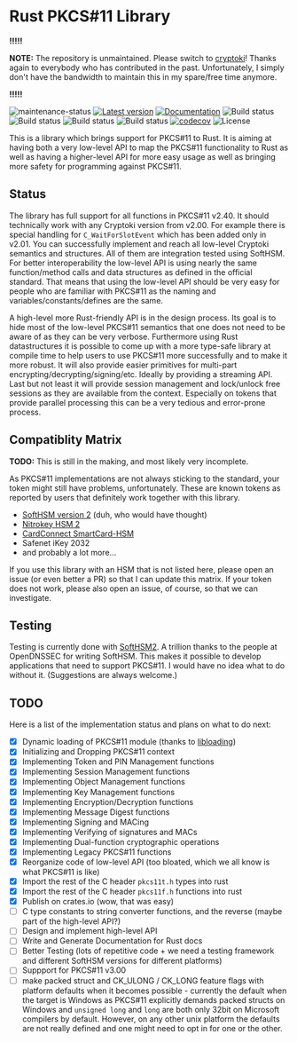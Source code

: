 <!--
Copyright 2017 Marcus Heese

Licensed under the Apache License, Version 2.0 (the "License");
you may not use this file except in compliance with the License.
You may obtain a copy of the License at

    http://www.apache.org/licenses/LICENSE-2.0

Unless required by applicable law or agreed to in writing, software
distributed under the License is distributed on an "AS IS" BASIS,
WITHOUT WARRANTIES OR CONDITIONS OF ANY KIND, either express or implied.
See the License for the specific language governing permissions and
limitations under the License.
-->

# Rust PKCS#11 Library

**!!!!!**

**NOTE:** The repository is unmaintained. Please switch to [cryptoki](https://github.com/parallaxsecond/rust-cryptoki)! Thanks again to everybody who has contributed in the past. Unfortunately, I simply don't have the bandwidth to maintain this in my spare/free time anymore.

**!!!!!**


![maintenance-status](https://img.shields.io/badge/maintenance-deprecated-red.svg)
[![Latest version](https://img.shields.io/crates/v/pkcs11.svg)](https://crates.io/crates/pkcs11)
[![Documentation](https://docs.rs/pkcs11/badge.svg)](https://docs.rs/pkcs11)
![Build status](https://github.com/mheese/rust-pkcs11/workflows/Linux/badge.svg)
![Build status](https://github.com/mheese/rust-pkcs11/workflows/macOS/badge.svg)
![Build status](https://github.com/mheese/rust-pkcs11/workflows/Windows/badge.svg)
![Build status](https://github.com/mheese/rust-pkcs11/workflows/Audit/badge.svg)
[![codecov](https://codecov.io/gh/mheese/rust-pkcs11/branch/master/graph/badge.svg)](https://codecov.io/gh/mheese/rust-pkcs11)
![License](https://img.shields.io/crates/l/pkcs11.svg)

This is a library which brings support for PKCS#11 to Rust. It is aiming at having both a very low-level API to map the PKCS#11 functionality to Rust as well as having a higher-level API for more easy usage as well as bringing more safety for programming against PKCS#11.

## Status

The library has full support for all functions in PKCS#11 v2.40.
It should technically work with any Cryptoki version from v2.00.
For example there is special handling for `C_WaitForSlotEvent` which has been added only in v2.01.
You can successfully implement and reach all low-level Cryptoki semantics and structures.
All of them are integration tested using SoftHSM.
For better interoperability the low-level API is using nearly the same function/method calls and data structures as defined in the official standard.
That means that using the low-level API should be very easy for people who are familiar with PKCS#11 as the naming and variables/constants/defines are the same.

A high-level more Rust-friendly API is in the design process.
Its goal is to hide most of the low-level PKCS#11 semantics that one does not need to be aware of as they can be very verbose.
Furthermore using Rust datastructures it is possible to come up with a more type-safe library at compile time to help users to use PKCS#11 more successfully and to make it more robust.
It will also provide easier primitives for multi-part encrypting/decrypting/signing/etc.
Ideally by providing a streaming API.
Last but not least it will provide session management and lock/unlock free sessions as they are available from the context.
Especially on tokens that provide parallel processing this can be a very tedious and error-prone process.

## Compatiblity Matrix

**TODO:** This is still in the making, and most likely very incomplete.

As PKCS#11 implementations are not always sticking to the standard, your token might still have problems, unfortunately.
These are known tokens as reported by users that definitely work together with this library.

- [SoftHSM version 2](https://github.com/opendnssec/SoftHSMv2) (duh, who would have thought)
- [Nitrokey HSM 2](https://www.nitrokey.com)
- [CardConnect SmartCard-HSM](https://www.smartcard-hsm.com/)
- Safenet iKey 2032
- and probably a lot more...

If you use this library with an HSM that is not listed here, please open an issue (or even better a PR) so that I can update this matrix.
If your token does not work, please also open an issue, of course, so that we can investigate.

## Testing

Testing is currently done with [SoftHSM2](https://github.com/opendnssec/SoftHSMv2 "SoftHSM2 Repo").
A trillion thanks to the people at OpenDNSSEC for writing SoftHSM.
This makes it possible to develop applications that need to support PKCS#11.
I would have no idea what to do without it.
(Suggestions are always welcome.)

## TODO

Here is a list of the implementation status and plans on what to do next:

- [x] Dynamic loading of PKCS#11 module (thanks to [libloading](https://github.com/nagisa/rust_libloading "libloading Repo"))
- [x] Initializing and Dropping PKCS#11 context
- [x] Implementing Token and PIN Management functions
- [x] Implementing Session Management functions
- [x] Implementing Object Management functions
- [x] Implementing Key Management functions
- [x] Implementing Encryption/Decryption functions
- [x] Implementing Message Digest functions
- [x] Implementing Signing and MACing
- [x] Implementing Verifying of signatures and MACs
- [x] Implementing Dual-function cryptographic operations
- [x] Implementing Legacy PKCS#11 functions
- [x] Reorganize code of low-level API (too bloated, which we all know is what PKCS#11 is like)
- [x] Import the rest of the C header `pkcs11t.h` types into rust
- [x] Import the rest of the C header `pkcs11f.h` functions into rust
- [x] Publish on crates.io (wow, that was easy)
- [ ] C type constants to string converter functions, and the reverse (maybe part of the high-level API?)
- [ ] Design and implement high-level API
- [ ] Write and Generate Documentation for Rust docs
- [ ] Better Testing (lots of repetitive code + we need a testing framework and different SoftHSM versions for different platforms)
- [ ] Suppport for PKCS#11 v3.00
- [ ] make packed struct and CK_ULONG / CK_LONG feature flags with platform defaults when it becomes possible - currently the default when the target is Windows as PKCS#11 explicitly demands packed structs on Windows and `unsigned long` and `long` are both only 32bit on Microsoft compilers by default. However, on any other unix platform the defaults are not really defined and one might need to opt in for one or the other.
